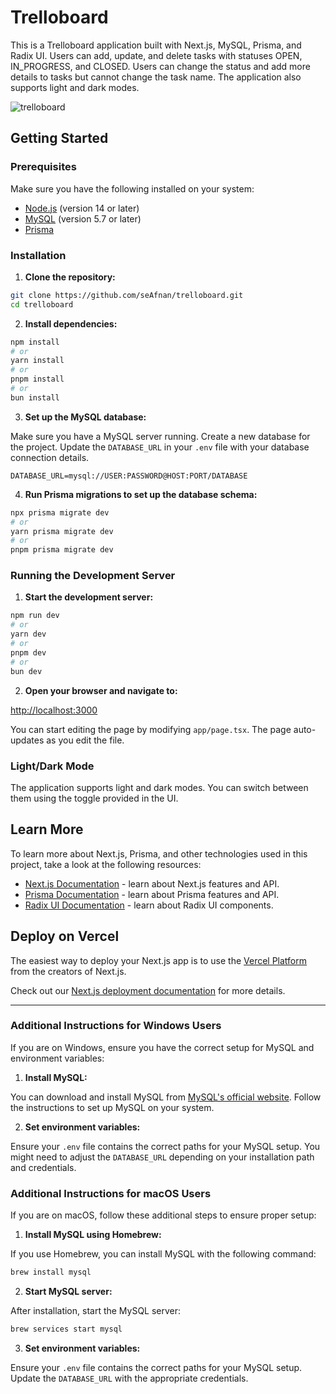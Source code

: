 # Trelloboard

This is a Trelloboard application built with Next.js, MySQL, Prisma, and Radix UI. Users can add, update, and delete tasks with statuses OPEN, IN_PROGRESS, and CLOSED. Users can change the status and add more details to tasks but cannot change the task name. The application also supports light and dark modes.

![trelloboard](https://github.com/seAfnan/nextjs-trelloboard/assets/20145270/8b08b84a-ab3b-48dd-89f3-06e8a0aa0b1b)


## Getting Started

### Prerequisites

Make sure you have the following installed on your system:

- [Node.js](https://nodejs.org/) (version 14 or later)
- [MySQL](https://www.mysql.com/) (version 5.7 or later)
- [Prisma](https://www.prisma.io/)

### Installation

1. **Clone the repository:**

```bash
git clone https://github.com/seAfnan/trelloboard.git
cd trelloboard
```

2. **Install dependencies:**

```bash
npm install
# or
yarn install
# or
pnpm install
# or
bun install
```

3. **Set up the MySQL database:**

Make sure you have a MySQL server running. Create a new database for the project. Update the `DATABASE_URL` in your `.env` file with your database connection details. 

```env
DATABASE_URL=mysql://USER:PASSWORD@HOST:PORT/DATABASE
```

4. **Run Prisma migrations to set up the database schema:**

```bash
npx prisma migrate dev
# or
yarn prisma migrate dev
# or
pnpm prisma migrate dev
```

### Running the Development Server

1. **Start the development server:**

```bash
npm run dev
# or
yarn dev
# or
pnpm dev
# or
bun dev
```

2. **Open your browser and navigate to:**

[http://localhost:3000](http://localhost:3000)

You can start editing the page by modifying `app/page.tsx`. The page auto-updates as you edit the file.

### Light/Dark Mode

The application supports light and dark modes. You can switch between them using the toggle provided in the UI.

## Learn More

To learn more about Next.js, Prisma, and other technologies used in this project, take a look at the following resources:

- [Next.js Documentation](https://nextjs.org/docs) - learn about Next.js features and API.
- [Prisma Documentation](https://www.prisma.io/docs) - learn about Prisma features and API.
- [Radix UI Documentation](https://radix-ui.com/docs/primitives/overview/introduction) - learn about Radix UI components.

## Deploy on Vercel

The easiest way to deploy your Next.js app is to use the [Vercel Platform](https://vercel.com/new?utm_medium=default-template&filter=next.js&utm_source=create-next-app&utm_campaign=create-next-app-readme) from the creators of Next.js.

Check out our [Next.js deployment documentation](https://nextjs.org/docs/deployment) for more details.

---

### Additional Instructions for Windows Users

If you are on Windows, ensure you have the correct setup for MySQL and environment variables:

1. **Install MySQL:**

You can download and install MySQL from [MySQL's official website](https://dev.mysql.com/downloads/installer/). Follow the instructions to set up MySQL on your system.

2. **Set environment variables:**

Ensure your `.env` file contains the correct paths for your MySQL setup. You might need to adjust the `DATABASE_URL` depending on your installation path and credentials.

### Additional Instructions for macOS Users

If you are on macOS, follow these additional steps to ensure proper setup:

1. **Install MySQL using Homebrew:**

If you use Homebrew, you can install MySQL with the following command:

```bash
brew install mysql
```

2. **Start MySQL server:**

After installation, start the MySQL server:

```bash
brew services start mysql
```

3. **Set environment variables:**

Ensure your `.env` file contains the correct paths for your MySQL setup. Update the `DATABASE_URL` with the appropriate credentials.
